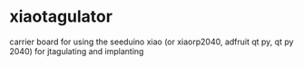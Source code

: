 # xiaotagulator
carrier board for using the seeduino xiao (or xiaorp2040, adfruit qt py, qt py 2040) for jtagulating and implanting
